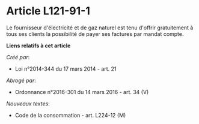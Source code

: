 # Article L121-91-1

Le fournisseur d'électricité et de gaz naturel est tenu d'offrir gratuitement à tous ses clients la possibilité de payer ses
factures par mandat compte.

**Liens relatifs à cet article**

_Créé par_:

  - Loi n°2014-344 du 17 mars 2014 - art. 21

_Abrogé par_:

  - Ordonnance n°2016-301 du 14 mars 2016 - art. 34 (V)

_Nouveaux textes_:

  - Code de la consommation - art. L224-12 (M)
